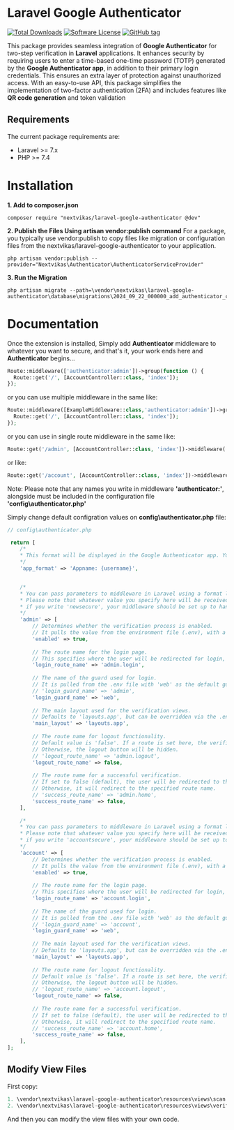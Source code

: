 # Laravel Google Authenticator

[![Total Downloads](https://img.shields.io/packagist/dt/nextvikas/laravel-google-authenticator.svg?logo=github&logoColor=white&style=flat-square)](https://packagist.org/packages/nextvikas/laravel-google-authenticator)
[![Software License](https://img.shields.io/badge/license-MIT-brightgreen.svg?style=flat-square)](LICENSE.md)
[![GitHub tag](https://img.shields.io/badge/composer-laravel--extension-orange.svg)]()



This package provides seamless integration of **Google Authenticator** for two-step verification in **Laravel** applications. It enhances security by requiring users to enter a time-based one-time password (TOTP) generated by the **Google Authenticator app**, in addition to their primary login credentials. This ensures an extra layer of protection against unauthorized access. With an easy-to-use API, this package simplifies the implementation of two-factor authentication (2FA) and includes features like **QR code generation** and token validation


## Requirements

The current package requirements are:

- Laravel >= 7.x
- PHP >= 7.4


# Installation

**1. Add to composer.json**
```
composer require "nextvikas/laravel-google-authenticator @dev"
```
**2. Publish the Files Using artisan vendor:publish command**
For a package, you typically use vendor:publish to copy files like migration or configuration files from the nextvikas/laravel-google-authenticator to your application.
```
php artisan vendor:publish --provider="Nextvikas\Authenticator\AuthenticatorServiceProvider"
```

**3. Run the Migration**
```
php artisan migrate --path=\vendor\nextvikas\laravel-google-authenticator\database\migrations\2024_09_22_000000_add_authenticator_columns_to_users.php
```

# Documentation

Once the extension is installed, Simply add **Authenticator** middleware to whatever you want to secure, and that's it, your work ends here and **Authenticator** begins...
```php
Route::middleware(['authenticator:admin'])->group(function () {
  Route::get('/', [AccountController::class, 'index']);
});
```
or you can use multiple middleware in the same like:
```php
Route::middleware([ExampleMiddleware::class,'authenticator:admin'])->group(function () {
  Route::get('/', [AccountController::class, 'index']);
});
```
or you can use in single route middleware in the same like:
```php
Route::get('/admin', [AccountController::class, 'index'])->middleware('authenticator:admin');
```
or like:
```php
Route::get('/account', [AccountController::class, 'index'])->middleware('authenticator:account');
```
Note: Please note that any names you write in middleware **'authenticator:'**, alongside must be included in the configuration file **'config\authenticator.php'**

Simply change default configration values on **config\authenticator.php** file:
```php
// config\authenticator.php

 return [
    /*
    * This format will be displayed in the Google Authenticator app. You can customize the name however you like, and you can include user fields in the format {field}. For example, you can add {email}, {username}, {phone}, and so on.
    */
    'app_format' => 'Appname: {username}',


    /*
    * You can pass parameters to middleware in Laravel using a format like 'authenticator:admin'. 
    * Please note that whatever value you specify here will be received in your middleware. For instance, 
    * if you write 'newsecure', your middleware should be set up to handle it as 'authenticator:newsecure'.
    */
    'admin' => [
        // Determines whether the verification process is enabled. 
        // It pulls the value from the environment file (.env), with a default value of 'true' if not set.
        'enabled' => true,
   
        // The route name for the login page. 
        // This specifies where the user will be redirected for login, with a default route 'admin.login'.
        'login_route_name' => 'admin.login',
    
        // The name of the guard used for login. 
        // It is pulled from the .env file with 'web' as the default guard.
        // 'login_guard_name' => 'admin',
        'login_guard_name' => 'web',
    
        // The main layout used for the verification views.
        // Defaults to 'layouts.app', but can be overridden via the .env file.
        'main_layout' => 'layouts.app',
    
        // The route name for logout functionality. 
        // Default value is 'false'. If a route is set here, the verification page will show a logout button. 
        // Otherwise, the logout button will be hidden.
        // 'logout_route_name' => 'admin.logout',
        'logout_route_name' => false,
    
        // The route name for a successful verification. 
        // If set to false (default), the user will be redirected to the root page after successful verification. 
        // Otherwise, it will redirect to the specified route name.
        // 'success_route_name' => 'admin.home',
        'success_route_name' => false,
    ],

    /*
    * You can pass parameters to middleware in Laravel using a format like 'authenticator:account'. 
    * Please note that whatever value you specify here will be received in your middleware. For instance, 
    * if you write 'accountsecure', your middleware should be set up to handle it as 'authenticator:accountsecure'.
    */
    'account' => [
        // Determines whether the verification process is enabled. 
        // It pulls the value from the environment file (.env), with a default value of 'true' if not set.
        'enabled' => true,
   
        // The route name for the login page. 
        // This specifies where the user will be redirected for login, with a default route 'account.login'.
        'login_route_name' => 'account.login',
    
        // The name of the guard used for login. 
        // It is pulled from the .env file with 'web' as the default guard.
        // 'login_guard_name' => 'account',
        'login_guard_name' => 'web',
    
        // The main layout used for the verification views.
        // Defaults to 'layouts.app', but can be overridden via the .env file.
        'main_layout' => 'layouts.app',
    
        // The route name for logout functionality. 
        // Default value is 'false'. If a route is set here, the verification page will show a logout button. 
        // Otherwise, the logout button will be hidden.
        // 'logout_route_name' => 'account.logout',
        'logout_route_name' => false,
    
        // The route name for a successful verification. 
        // If set to false (default), the user will be redirected to the root page after successful verification. 
        // Otherwise, it will redirect to the specified route name.
        // 'success_route_name' => 'account.home',
        'success_route_name' => false,
    ],
];
```
## Modify View Files

First copy: 
```php
1. \vendor\nextvikas\laravel-google-authenticator\resources\views\scan.blade.php to \resources\views\vendor\authenticator\scan.blade.php
2. \vendor\nextvikas\laravel-google-authenticator\resources\views\verify.blade.php to \resources\views\vendor\authenticator\verify.blade.php
```
And then you can modify the view files with your own code.
